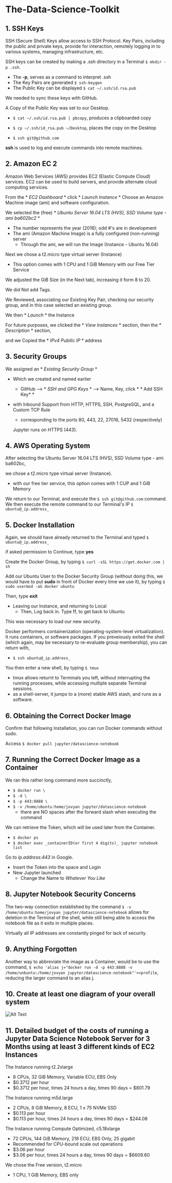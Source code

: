 # The-Data-Science-Toolkit

## 1. SSH Keys

SSH (Secure Shell) Keys allow access to SSH Protocol. Key Pairs, including the public and private keys, provide for interaction, remotely logging in to various systems, managing infrastructure, etc. 

SSH keys can be created by making a .ssh directory in a Terminal `$ mkdir -p .ssh`.
- The **-p**, serves as a command to interpret .ssh
- The Key Pairs are generated `$ ssh-keygen`
- The Public Key can be displayed `$ cat ~/.ssh/id.rsa.pub`

We needed to sync these keys with GitHub.

A Copy of the Public Key was set to our Desktop.
- `$ cat ~/.ssh/id.rsa.pub | pbcopy`, produces a clipboarded copy
- `$ cp ~/.ssh/id_rsa.pub ~/Desktop`, places the copy on the Desktop

- `$ ssh git@github.com`

**ssh** is used to log and execute commands into remote machines.


## 2. Amazon EC 2

Amazon Web Services (AWS) provides EC2 (Elastic Compute Cloud) services. EC2 can be used to build servers, and provide alternate cloud computing services.

From the * *EC2 Dashboard* * click * *Launch Instance* *
Choose an Amazon Machine image (ami) and software configuration.

We selected the (free) * *Ubuntu Server 16.04 LTS (HVS), SSD Volume type - ami ba602bc2* *
- The number represents the year (2016); odd #'s are in development
- The ami (Amazon Machine Image) is a fully configured (non-running) server
  - Through the ami, we will run the Image (Instance - Ubuntu 16.04)

Next we chose a t2.micro type virtual server (Instance)
- This option comes with 1 CPU and 1 GiB Memory with our Free Tier Service

We adjusted the GiB Size (in the Next tab), increasing it form 8 to 20.

We did Not add Tags.

We Reviewed, associating our Existing Key Pair, checking our security group, and in this case selected an existing group. 

We then * *Launch* * the Instance

For future purposes, we clicked the * *View Instances* * section, then the * *Description* * section,

and we Copied the * *IPv4 Pubilic IP* * address


## 3. Security Groups

We assigned an * *Existing Security Group* *
- Which we created and named earlier
  - GitHub --> * *SSH and GPG Keys* * --> Name, Key, click * * Add SSH Key* *
- with Inbound Support from HTTP, HTTPS, SSH, PostgreSQL, and a Custom TCP Rule
  - corresponding to the ports 80, 443, 22, 27016, 5432 (respectively) 
  
  Jupyter runs on HTTPS (443). 
  
  
 ## 4. AWS Operating System
  
  After selecting the Ubuntu Server 16.04 LTS (HVS), SSD Volume type - ami ba602bc,
  
  we chose a t2.micro type virtual server (Instance).
  - with our free tier service, this option comes with 1 CUP and 1 GiB Memory
  
  We return to our Terminal, and execute the `$ ssh git@github.com` command. 
  We then execute the remote command to our Terminal's IP `$ ubuntu@_ip.address_`
  
  
 ## 5. Docker Installation
  
  Again, we should have already returned to the Terminal and typed `$ ubuntu@_ip.address_`
  
  if asked permission to Continue, type **yes**
  
  Create the Docker Group, by typing `$ curl -sSL https://get.docker.com | sh`
  
  Add our Ubuntu User to the Docker Security Group (without doing this, we would have to put **sudo** in front of Docker every time we use it), by typing `$ sudo usermod -aG docker ubuntu`
  
  Then, type **exit**
  - Leaving our Instance, and returning to Local
    - Then, Log back in. Type **!!**, to get back to Ubuntu
  
  This was necessary to load our new security. 
  
  Docker performers containerization (operating-system-level virtualization). It runs containers, or software packages. If you preveiously exited the shell (which again, may be necessary to re-evaluate group membership), you can return with, 
  - `$ ssh ubuntu@_ip.address_`
  
  You then enter a new shell, by typing `$ tmux`
  - tmux allows returnt to Terminals you left, without interrupting the running processes, while accessing multiple separate Terminal sessions. 
  - as a shell-server, it jumps to a (more) stable AWS stash, and runs as a software.
  
  
  ## 6. Obtaining the Correct Docker Image
  
  Confirm that following Installation, you can run Docker commands without sudo. 
  
  Access `$ docker pull jupyter/datascience-notebook`
  
  
  ## 7. Running the Correct Docker Image as a Container 
  
  We ran this rather long command more succinctly, 
  - `$ docker run \ `
  - `$ -d \ `
  - `$ -p 443:8888 \ `
  - `$ -v /home/ubuntu:home/jovyan jupyter/datascience-notebook`
    - there are NO spaces after the forward slash when executing the command
    
  We can retrieve the Token, which will be used later from the Container.
  - `$ docker ps`
  - `$ docker exec _containerID(or first 4 digits)_ jupyter notebook list`
  
  Go to _ip.address:443_ in Google.
  - Insert the Token into the space and Login
  - New Jupyter launched
    - Change the Name to _Whatever You Like_
  
  
  ## 8. Jupyter Notebook Security Concerns
  
  The two-way connection established by the command `$ -v /home/ubuntu:home/jovyan jupyter/datascience-notebook` allows for deletion in the Terminal of the shell, while still being able to access the notebook file as it exits in multiple places. 
  
  Virtually all IP addresses are constantly pinged for lack of security. 
  
  
  ## 9. Anything Forgotten
  
  Another way to abbreviate the image as a Container, would be to use the command,
   `$ echo 'alias j="docker run -d -p 443:8888 -v /home/unbuntu:/home/jovyan jupyter/datascience-notebook"'>>profile`, reducing the larger command to an alias j. 
   
   
   ## 10. Create at least one diagram of your overall system
   
   ![Alt Text](https://github.com/ChillSimmons/Wk-4---The-Data-Science-Toolkit/blob/master/HW%204%20-%20Diagram.JPG)
   
   ## 11. Detailed budget of the costs of running a Jupyter Data Science Notebook Server for 3 Months using at least 3 different kinds of EC2 Instances
   
   The Instance running t2.2xlarge
   - 8 CPUs, 32 GiB Memory, Variable ECU, EBS Only
   - $0.3712 per hour
   - $0.3712 per hour, times 24 hours a day, times 90 days = $801.79
   
   The Instance running m5d.large
   - 2 CPUs, 8 GiB Memory, 8 ECU, 1 x 75 NVMe SSD
   - $0.113 per hour
   - $0.113 per hour, times 24 hours a day, times 90 days = $244.08
   
   The Instance running Compute Optimized, c5.18xlarge
   - 72 CPUs, 144 GiB Memory, 218 ECU, EBS Only, 25 gigabit
   - Recommended for CPU-bound scale out operations
   - $3.06 per hour
   - $3.06 per hour, times 24 hours a day, times 90 days = $6609.60
   
   We chose the Free version, t2.micro
   - 1 CPU, 1 GiB Memory, EBS only
